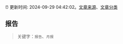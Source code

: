 :alarm_clock: 更新时间: 2024-09-29 04:42:02。[文章来源](/README.md)、[文章分类](/TAGS.md)

## 报告


> 关键字：`报告`、`月报`



